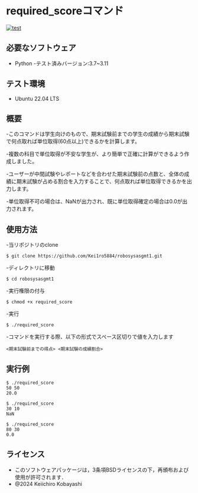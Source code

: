 # required_scoreコマンド
[![test](https://github.com/Kei1ro5884/robosysasgmt1/actions/workflows/test.yml/badge.svg)](https://github.com/Kei1ro5884/robosysasgmt1/actions/workflows/test.yml)

## 必要なソフトウェア
- Python
  -テスト済みバージョン:3.7~3.11

## テスト環境
- Ubuntu 22.04 LTS

## 概要

-このコマンドは学生向けのもので、期末試験前までの学生の成績から期末試験で何点取れば単位取得(60点以上)できるかを計算します。

-複数の科目で単位取得が不安な学生が、より簡単で正確に計算ができるよう作成しました。

-ユーザーが中間試験やレポートなどを合わせた期末試験前の点数と、全体の成績に期末試験が占める割合を入力することで、何点取れば単位取得できるかを出力します。

-単位取得不可の場合は、NaNが出力され、既に単位取得確定の場合は0.0が出力されます。

## 使用方法

-当リポジトリのclone
```
$ git clone https://github.com/Kei1ro5884/robosysasgmt1.git
```
-ディレクトリに移動
```
$ cd robosysasgmt1
```
-実行権限の付与
```
$ chmod +x required_score
```
-実行
```
$ ./required_score
```
-コマンドを実行する際、以下の形式でスペース区切りで値を入力します
```
<期末試験前までの得点> <期末試験の成績割合>
```

## 実行例

```
$ ./required_score
50 50
20.0

$ ./required_score
30 10
NaN

$ ./required_score
80 30
0.0
```

## ライセンス
- このソフトウェアパッケージは，3条項BSDライセンスの下，再頒布および使用が許可されます．
- @2024 Keiichiro Kobayashi
